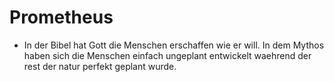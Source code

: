 # Prometheus

- In der Bibel hat Gott die Menschen erschaffen wie er will. In dem Mythos haben sich die Menschen einfach ungeplant entwickelt waehrend der rest der natur perfekt geplant wurde.


